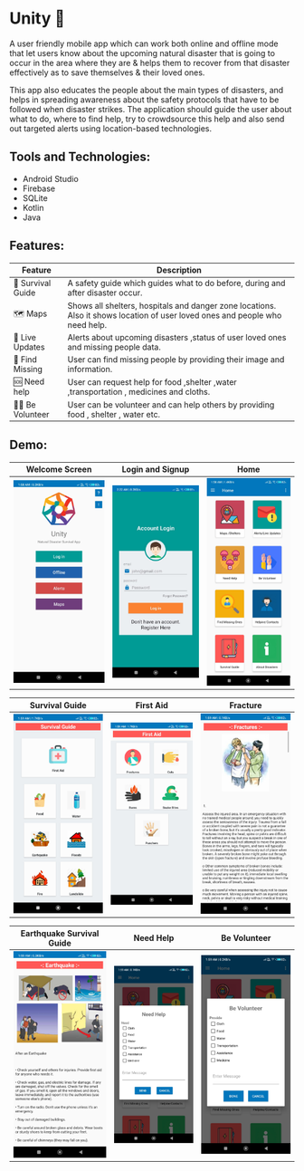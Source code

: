 # Unity 📱

A user friendly mobile app which can work both online and offline mode that let users know about the upcoming natural disaster that is going to occur in the area where they are & helps them to recover from that disaster effectively as to save themselves & their loved ones. 

This app also educates the people about the main types of disasters, and helps in spreading awareness about the safety protocols that have to be followed when disaster strikes. The application should guide the user about what to do, where to find help, try to crowdsource this help and also send out targeted alerts using location-based technologies. 


## Tools and Technologies: 
* Android Studio  
* Firebase  
* SQLite 
* Kotlin  
* Java

## Features:

<!-- 

***📕 Survival Guide*** : A safety guide which guides what to do before, during and after disaster occur. <br>
***🗺 Maps***           : Shows all shelters, hospitals and danger zone locations. Also it shows location of user loved ones and people who need help.<br>
***📶 Live Updates***   : Alerts about upcoming disasters ,status of user loved ones and missing people data.<br>
***🔎 Find Missing***   : User can find missing people by providing their image and information.<br>
***🆘 Need help***      : User can request help for food ,shelter ,water ,transportation , medicines and cloths . <br>
***💁‍♂️ Be Volunteer***   :User can be volunteer and can  help others by providing food , shelter , water etc.<br> -->


|Feature                                |Description                            
|-----------------------------------------------|-----------------------------------------------|
|📕 Survival Guide |A safety guide which guides what to do before, during and after disaster occur.|
|🗺 Maps   | Shows all shelters, hospitals and danger zone locations. Also it shows location of user loved ones and people who need help.  |
|📶 Live Updates  |Alerts about upcoming disasters ,status of user loved ones and missing people data.  |
|🔎 Find Missing | User can find missing people by providing their image and information.  |
|🆘 Need help     | User can request help for food ,shelter ,water ,transportation , medicines and cloths.  |
|💁‍♂️ Be Volunteer | User can be volunteer and can  help others by providing food , shelter , water etc. |



## Demo:

|Welcome Screen                                 |Login and Signup                               |Home
|-----------------------------------------------|-----------------------------------------------|-----------------------------------------------|
| <img src="/demo/unity-demo-1.jpg" width="270" />| <img src="/demo/unity-demo-9.jpg" width="270" />| <img src="/demo/unity-demo-2.png" width="270" />|




|Survival Guide                               |First Aid                              |Fracture
|-----------------------------------------------|-----------------------------------------------|-----------------------------------------------|
| <img src="/demo/unity-demo-5.jpg" width="270" />| <img src="/demo/unity-demo-6.jpg" width="270" />| <img src="/demo/unity-demo-3.jpg" width="270" />|




|Earthquake Survival Guide                                |Need Help                              |Be Volunteer
|-----------------------------------------------|-----------------------------------------------|-----------------------------------------------|
| <img src="/demo/unity-demo-4.jpg" width="270" />| <img src="/demo/unity-demo-7.jpg" width="270" />| <img src="/demo/unity-demo-8.jpg" width="270" />|
